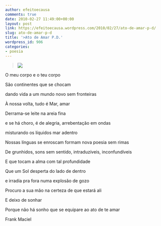 ```yaml
---
author: efeitoecausa
comments: true
date: 2010-02-27 11:49:00+00:00
layout: post
link: https://efeitoecausa.wordpress.com/2010/02/27/ato-de-amar-p-d/
slug: ato-de-amar-p-d
title: '>Ato de Amar P.D.'
wordpress_id: 906
categories:
- poesia
---
```


>[![](http://efeitoecausa.files.wordpress.com/2010/02/c.jpg?w=256)](http://efeitoecausa.files.wordpress.com/2010/02/c.jpg?w=256)
  
	 	 

O meu corpo e o teu corpo

São continentes que se chocam

dando vida a um mundo novo sem fronteiras


  


À nossa volta, tudo é Mar, amar


  


Derrama-se leite na areia fina

e se há choro, é de alegria, arrebentação em ondas

misturando os líquidos mar adentro


  


Nossas línguas se enroscam formam nova poesia sem rimas

De grunhidos, sons sem sentido, intraduzíveis, inconfundíveis

E que tocam a alma com tal profundidade

Que um Sol desperta do lado de dentro

e irradia pra fora numa explosão de gozo


  


Procuro a sua mão na certeza de que estará ali

E deixo de sonhar

Porque não há sonho que se equipare ao ato de te amar


  


Frank Maciel
